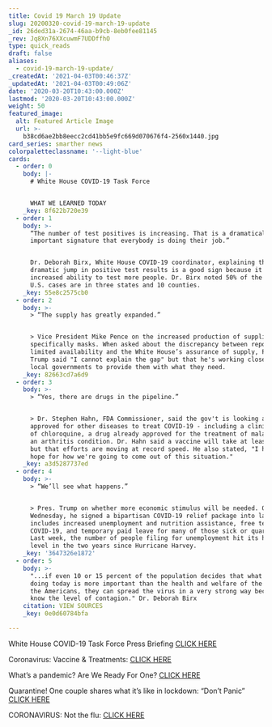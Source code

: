 ```yaml
---
title: Covid 19 March 19 Update
slug: 20200320-covid-19-march-19-update
_id: 26ded31a-2674-46aa-b9cb-8eb0fee81145
_rev: Jq8Xn76XXcuwmF7UDDffhO
type: quick_reads
draft: false
aliases:
  - covid-19-march-19-update/
_createdAt: '2021-04-03T00:46:37Z'
_updatedAt: '2021-04-03T00:49:06Z'
date: '2020-03-20T10:43:00.000Z'
lastmod: '2020-03-20T10:43:00.000Z'
weight: 50
featured_image:
  alt: Featured Article Image
  url: >-
    b38cd6ae2bb8eecc2cd41bb5e9fc669d070676f4-2560x1440.jpg
card_series: smarther news
colorpaletteclassname: '--light-blue'
cards:
  - order: 0
    body: |-
      # White House COVID-19 Task Force  


      WHAT WE LEARNED TODAY
    _key: 8f622b720e39
  - order: 1
    body: >-
      “The number of test positives is increasing. That is a dramatically
      important signature that everybody is doing their job.”


      Dr. Deborah Birx, White House COVID-19 coordinator, explaining that the
      dramatic jump in positive test results is a good sign because it shows our
      increased ability to test more people. Dr. Birx noted 50% of the total
      U.S. cases are in three states and 10 counties.
    _key: 55e8c2575cb0
  - order: 2
    body: >-
      > “The supply has greatly expanded.”


      > Vice President Mike Pence on the increased production of supplies,
      specifically masks. When asked about the discrepancy between reports of
      limited availability and the White House’s assurance of supply, Pres.
      Trump said "I cannot explain the gap" but that he's working closely with
      local governments to provide them with what they need.
    _key: 82663cd7a6d9
  - order: 3
    body: >-
      > “Yes, there are drugs in the pipeline.”


      > Dr. Stephen Hahn, FDA Commissioner, said the gov't is looking at drugs
      approved for other diseases to treat COVID-19 - including a clinical trial
      of chloroquine, a drug already approved for the treatment of malaria and
      an arthritis condition. Dr. Hahn said a vaccine will take at least a year,
      but that efforts are moving at record speed. He also stated, "I have great
      hope for how we're going to come out of this situation."
    _key: a3d5287737ed
  - order: 4
    body: >-
      > “We’ll see what happens.”


      > Pres. Trump on whether more economic stimulus will be needed. On
      Wednesday, he signed a bipartisan COVID-19 relief package into law which
      includes increased unemployment and nutrition assistance, free testing for
      COVID-19, and temporary paid leave for many of those sick or quarantined.
      Last week, the number of people filing for unemployment hit its highest
      level in the two years since Hurricane Harvey.
    _key: '3647326e1872'
  - order: 5
    body: >-
      "...if even 10 or 15 percent of the population decides that what they’re
      doing today is more important than the health and welfare of the rest of
      the Americans, they can spread the virus in a very strong way because you
      know the level of contagion." Dr. Deborah Birx
    citation: VIEW SOURCES
    _key: 0e0d60784bfa

---
```

White House COVID-19 Task Force Press Briefing [CLICK HERE](https://www.whitehouse.gov/briefings-statements/remarks-president-trump-vice-president-pence-members-coronavirus-task-force-press-briefing-6/)

Coronavirus: Vaccine & Treatments: [CLICK HERE](https://smarthernews.com/coronavirus-whats-next-vaccine-treatment/)

What’s a pandemic? Are We Ready For One? [CLICK HERE](https://smarthernews.com/pandemic-potential/)

Quarantine! One couple shares what it’s like in lockdown: “Don’t Panic” [CLICK HERE](https://smarthernews.com/article/quarantined-one-couple-shares-what-its-like-in-quarantine-due-to-covid-19/)

CORONAVIRUS: Not the flu: [CLICK HERE](https://smarthernews.com/not-the-flu/)